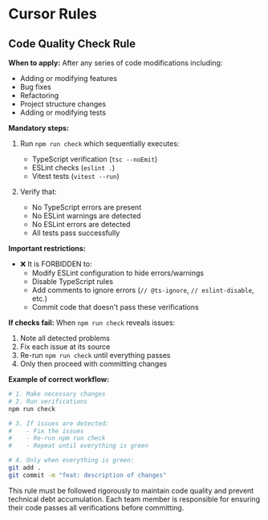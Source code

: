 # Cursor Rules

## Code Quality Check Rule

**When to apply:**
After any series of code modifications including:
- Adding or modifying features
- Bug fixes
- Refactoring
- Project structure changes
- Adding or modifying tests

**Mandatory steps:**
1. Run `npm run check` which sequentially executes:
   - TypeScript verification (`tsc --noEmit`)
   - ESLint checks (`eslint .`)
   - Vitest tests (`vitest --run`)

2. Verify that:
   - No TypeScript errors are present
   - No ESLint warnings are detected
   - No ESLint errors are detected
   - All tests pass successfully

**Important restrictions:**
- ❌ It is FORBIDDEN to:
  - Modify ESLint configuration to hide errors/warnings
  - Disable TypeScript rules
  - Add comments to ignore errors (`// @ts-ignore`, `// eslint-disable`, etc.)
  - Commit code that doesn't pass these verifications

**If checks fail:**
When `npm run check` reveals issues:
1. Note all detected problems
2. Fix each issue at its source
3. Re-run `npm run check` until everything passes
4. Only then proceed with committing changes

**Example of correct workflow:**
```bash
# 1. Make necessary changes
# 2. Run verifications
npm run check

# 3. If issues are detected:
#    - Fix the issues
#    - Re-run npm run check
#    - Repeat until everything is green

# 4. Only when everything is green:
git add .
git commit -m "feat: description of changes"
```

This rule must be followed rigorously to maintain code quality and prevent technical debt accumulation. Each team member is responsible for ensuring their code passes all verifications before committing. 